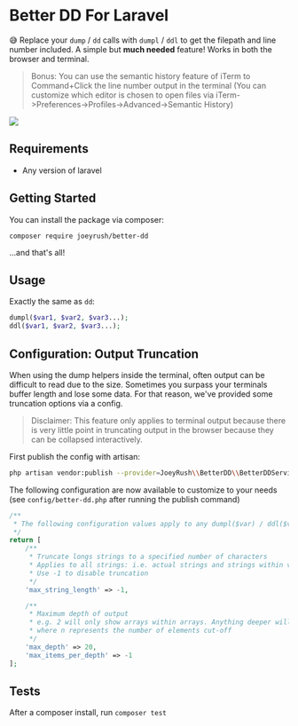 # Better DD For Laravel
😅 Replace your `dump` / `dd` calls with `dumpl` / `ddl` to get the filepath and line number included. A simple but **much needed** feature! Works in both the browser and terminal.

> Bonus: You can use the semantic history feature of iTerm to Command+Click the line number output in the terminal (You can customize which editor is chosen to open files via iTerm->Preferences->Profiles->Advanced->Semantic History)

![](https://i.imgur.com/w35SliI.gif)

## Requirements
- Any version of laravel

## Getting Started

You can install the package via composer:
```
composer require joeyrush/better-dd
```

...and that's all!

## Usage

Exactly the same as `dd`:
```php
dumpl($var1, $var2, $var3...);
ddl($var1, $var2, $var3...);
```

## Configuration: Output Truncation

When using the dump helpers inside the terminal, often output can be difficult to read due to the size. Sometimes you surpass your terminals buffer length and lose some data. For that reason, we've provided some truncation options via a config.

> Disclaimer: This feature only applies to terminal output because there is very little point in truncating output in the browser because they can be collapsed interactively.

First publish the config with artisan:

```bash
php artisan vendor:publish --provider=JoeyRush\\BetterDD\\BetterDDServiceProvider
```

The following configuration are now available to customize to your needs (see `config/better-dd.php` after running the publish command)

```php
/**
 * The following configuration values apply to any dumpl($var) / ddl($var) function calls.
 */
return [
    /**
     * Truncate longs strings to a specified number of characters
     * Applies to all strings: i.e. actual strings and strings within variables etc.
     * Use -1 to disable truncation
     */
    'max_string_length' => -1,

    /**
     * Maximum depth of output
     * e.g. 2 will only show arrays within arrays. Anything deeper will get truncated to [...n]
     * where n represents the number of elements cut-off
     */
    'max_depth' => 20,
    'max_items_per_depth' => -1
];
```

## Tests
After a composer install, run `composer test`
